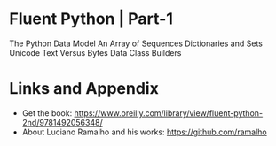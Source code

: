 
# Fluent Python | Part-1

The Python Data Model
An Array of Sequences
Dictionaries and Sets
Unicode Text Versus Bytes
Data Class Builders

Links and Appendix
========================================================

- Get the book: https://www.oreilly.com/library/view/fluent-python-2nd/9781492056348/
- About Luciano Ramalho and his works: https://github.com/ramalho
